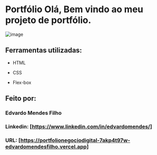 # Portfólio Olá, Bem vindo ao meu projeto de portfólio.

![image](https://user-images.githubusercontent.com/77756047/211304452-220fedf0-f91b-490f-8a65-a60ce860bc5c.png)

## Ferramentas utilizadas:

* HTML

* CSS

* Flex-box

## Feito por:

### Edvardo Mendes Filho

### Linkedin: [https://www.linkedin.com/in/edvardomendes/]
### URL: [https://portfolionegociodigital-7akp4t97w-edvardomendesfilho.vercel.app]
